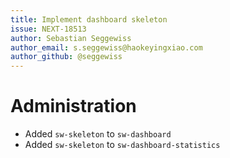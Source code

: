 ```yaml
---
title: Implement dashboard skeleton
issue: NEXT-18513
author: Sebastian Seggewiss
author_email: s.seggewiss@haokeyingxiao.com
author_github: @seggewiss
---
```

# Administration
* Added `sw-skeleton` to `sw-dashboard`
* Added `sw-skeleton` to `sw-dashboard-statistics`
